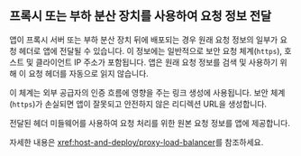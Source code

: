 ## <a name="forward-request-information-with-a-proxy-or-load-balancer"></a>프록시 또는 부하 분산 장치를 사용하여 요청 정보 전달

앱이 프록시 서버 또는 부하 분산 장치 뒤에 배포되는 경우 원래 요청 정보의 일부가 요청 헤더로 앱에 전달될 수 있습니다. 이 정보에는 일반적으로 보안 요청 체계(`https`), 호스트 및 클라이언트 IP 주소가 포함됩니다. 앱은 원래 요청 정보를 검색 및 사용하기 위해 이 요청 헤더를 자동으로 읽지 않습니다.

이 체계는 외부 공급자의 인증 흐름에 영향을 주는 링크 생성에 사용됩니다. 보안 체계(`https`)가 손실되면 앱이 잘못되고 안전하지 않은 리디렉션 URL을 생성합니다.

전달된 헤더 미들웨어를 사용하여 요청 처리를 위한 원본 요청 정보를 앱에 제공합니다.

자세한 내용은 <xref:host-and-deploy/proxy-load-balancer>를 참조하세요.
